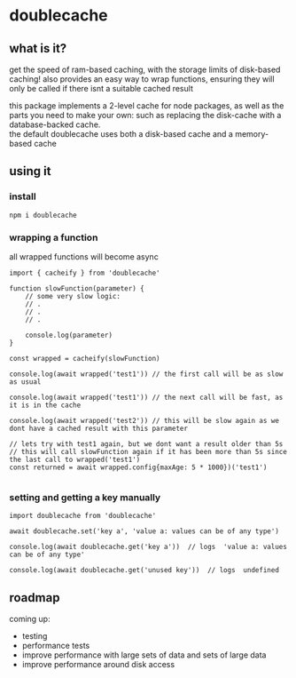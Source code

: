 # doublecache

## what is it?  
get the speed of ram-based caching, with the storage limits of disk-based caching!  also provides an easy way to wrap functions, ensuring they will only be called if there isnt a suitable cached result

this package implements a 2-level cache for node packages, as well as the parts you need to make your own: such as replacing the disk-cache with a database-backed cache.  
the default doublecache uses both a disk-based cache and a memory-based cache

## using it

### install
```
npm i doublecache
```
### wrapping a function
all wrapped functions will become async
```
import { cacheify } from 'doublecache'

function slowFunction(parameter) {
    // some very slow logic:
    // .
    // .
    // .

    console.log(parameter)
}

const wrapped = cacheify(slowFunction)

console.log(await wrapped('test1')) // the first call will be as slow as usual

console.log(await wrapped('test1')) // the next call will be fast, as it is in the cache

console.log(await wrapped('test2')) // this will be slow again as we dont have a cached result with this parameter

// lets try with test1 again, but we dont want a result older than 5s
// this will call slowFunction again if it has been more than 5s since the last call to wrapped('test1')
const returned = await wrapped.config{maxAge: 5 * 1000})('test1') 


```
### setting and getting a key manually
```
import doublecache from 'doublecache'

await doublecache.set('key a', 'value a: values can be of any type')

console.log(await doublecache.get('key a'))  // logs  'value a: values can be of any type'

console.log(await doublecache.get('unused key'))  // logs  undefined
```


## roadmap



coming up:  
- testing
- performance tests
- improve performance with large sets of data and sets of large data
- improve performance around disk access